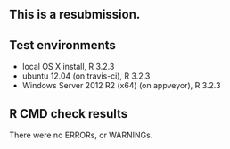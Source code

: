 This is a resubmission.
-----------------------

## Test environments
* local OS X install, R 3.2.3
* ubuntu 12.04 (on travis-ci), R 3.2.3
* Windows Server 2012 R2 (x64) (on appveyor), R 3.2.3

## R CMD check results
There were no ERRORs, or WARNINGs.

